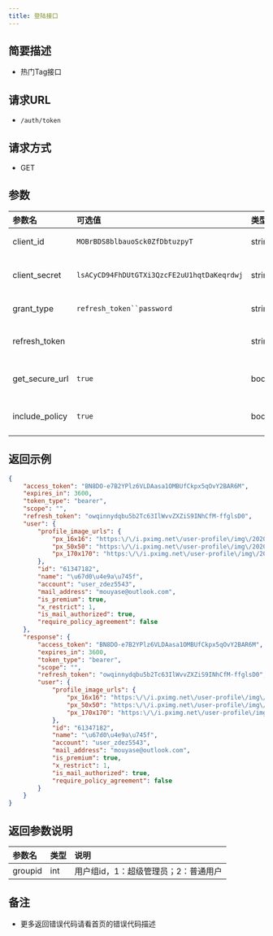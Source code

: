 ```yaml
---
title: 登陆接口
---
```

## 简要描述

- 热门Tag接口

## 请求URL
- ` /auth/token `
  
## 请求方式
- GET 

## 参数

|参数名|可选值|类型|说明|
|:- |:- |:- |:- |
|client_id|`MOBrBDS8blbauoSck0ZfDbtuzpyT`|string|客户端ID|
|client_secret|`lsACyCD94FhDUtGTXi3QzcFE2uU1hqtDaKeqrdwj`|string|客户端秘钥|
|grant_type|`refresh_token``password`|string|登陆类型|
|refresh_token||string|登陆刷新Token|
|get_secure_url|`true`|boolean|登陆刷新Token|
|include_policy|`true`|boolean|登陆刷新Token|

## 返回示例 

```json
{
	"access_token": "BN8DO-e7B2YPlz6VLDAasa1OMBUfCkpx5qOvY2BAR6M",
	"expires_in": 3600,
	"token_type": "bearer",
	"scope": "",
	"refresh_token": "owqinnydqbu5b2Tc63IlWvvZXZiS9INhCfM-ffglsD0",
	"user": {
		"profile_image_urls": {
			"px_16x16": "https:\/\/i.pximg.net\/user-profile\/img\/2020\/11\/12\/00\/35\/04\/19654967_53f78bde9cc1d0df2bd4d15270cc8599_16.jpg",
			"px_50x50": "https:\/\/i.pximg.net\/user-profile\/img\/2020\/11\/12\/00\/35\/04\/19654967_53f78bde9cc1d0df2bd4d15270cc8599_50.jpg",
			"px_170x170": "https:\/\/i.pximg.net\/user-profile\/img\/2020\/11\/12\/00\/35\/04\/19654967_53f78bde9cc1d0df2bd4d15270cc8599_170.jpg"
		},
		"id": "61347182",
		"name": "\u67d0\u4e9a\u745f",
		"account": "user_zdez5543",
		"mail_address": "mouyase@outlook.com",
		"is_premium": true,
		"x_restrict": 1,
		"is_mail_authorized": true,
		"require_policy_agreement": false
	},
	"response": {
		"access_token": "BN8DO-e7B2YPlz6VLDAasa1OMBUfCkpx5qOvY2BAR6M",
		"expires_in": 3600,
		"token_type": "bearer",
		"scope": "",
		"refresh_token": "owqinnydqbu5b2Tc63IlWvvZXZiS9INhCfM-ffglsD0",
		"user": {
			"profile_image_urls": {
				"px_16x16": "https:\/\/i.pximg.net\/user-profile\/img\/2020\/11\/12\/00\/35\/04\/19654967_53f78bde9cc1d0df2bd4d15270cc8599_16.jpg",
				"px_50x50": "https:\/\/i.pximg.net\/user-profile\/img\/2020\/11\/12\/00\/35\/04\/19654967_53f78bde9cc1d0df2bd4d15270cc8599_50.jpg",
				"px_170x170": "https:\/\/i.pximg.net\/user-profile\/img\/2020\/11\/12\/00\/35\/04\/19654967_53f78bde9cc1d0df2bd4d15270cc8599_170.jpg"
			},
			"id": "61347182",
			"name": "\u67d0\u4e9a\u745f",
			"account": "user_zdez5543",
			"mail_address": "mouyase@outlook.com",
			"is_premium": true,
			"x_restrict": 1,
			"is_mail_authorized": true,
			"require_policy_agreement": false
		}
	}
}
```

## 返回参数说明 

|参数名|类型|说明|
|:- |:-|:- |
|groupid |int   |用户组id，1：超级管理员；2：普通用户  |

## 备注 

- 更多返回错误代码请看首页的错误代码描述